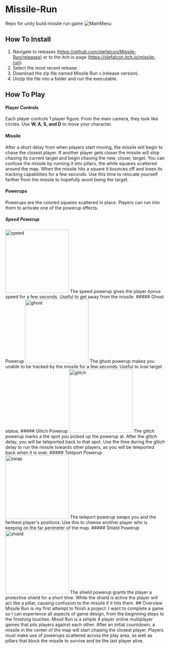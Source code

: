 # Missile-Run
Repo for unity build missile run game
![MainMenu](https://github.com/olefalcon/Missile-Run/blob/main/image_2021-08-26_193109.png)
## How To Install
1. Navigate to releases (https://github.com/olefalcon/Missile-Run/releases) or to the itch.io page (https://olefalcon.itch.io/missile-run).
2. Select the most recent release.
3. Download the zip file named Missile Run v.(release version).
4. Unzip the file into a folder and run the executable.
## How To Play
#### Player Controls
Each player controls 1 player figure. From the main camera, they look like circles. Use **W, A, S, and D** to move your character.
#### Missile
After a short delay from when players start moving, the missile will begin to chase the closest player. If another player gets closer the missile will stop chasing its current target and begin chasing the new, closer, target. You can confuse the missile by running it into pillars, the white squares scattered around the map. When the missile hits a square it bounces off and loses its tracking capabilities for a few seconds. Use this time to relocate yourself farther from the missile to hopefully avoid being the target.
#### Powerups
Powerups are the colored squares scattered in place. Players can run into them to activate one of the powerup effects.
##### Speed Powerup
<img src="https://github.com/olefalcon/Missile-Run/blob/main/Assets/Images/SpeedSprite.png" alt="speed" width="200"/>
The speed powerup gives the player bonus speed for a few seconds. Useful to get away from the missile.
##### Ghost Powerup
<img src="https://github.com/olefalcon/Missile-Run/blob/main/Assets/Images/InvisSprite.png" alt="ghost" width="200"/>
The ghost powerup makes you unable to be tracked by the missile for a few seconds. Useful to lose target status.
##### Glitch Powerup
<img src="https://github.com/olefalcon/Missile-Run/blob/main/Assets/Images/GlitchSprite.png" alt="glitch" width="200"/>
The glitch powerup marks a the spot you picked up the powerup at. After the glitch delay, you will be teleported back to that spot. Use the time during the glitch delay to run the missile towards other players, as you will be teleported back when it is over.
##### Teleport Powerup
<img src="https://github.com/olefalcon/Missile-Run/blob/main/Assets/Images/SwapSprite.png" alt="swap" width="200"/>
The teleport powerup swaps you and the farthest player's positions. Use this to cheese another player who is keeping on the far perimeter of the map.
##### Shield Powerup
<img src="https://github.com/olefalcon/Missile-Run/blob/main/Assets/Images/ShieldSprite.png" alt="shield" width="200"/>
The shield powerup grants the player a protective shield for a short time. While the shield is active the player will act like a pillar, causing confusion to the missile if it hits them.
## Overview
Missile Run is my first attempt to finish a project. I want to complete a game so I can experience all aspects of game design, from the beginning steps to the finishing touches. Missil Run is a simple 4 player online multiplayer games that pits players against each other. After an initial countdown, a missile in the center of the map will start chasing the closest player. Players must make use of powerups scattered across the play area, as well as pillars that block the missile to survive and be the last player alive.
